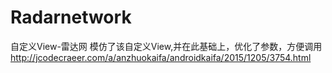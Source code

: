 # Radarnetwork
自定义View-雷达网
模仿了该自定义View,并在此基础上，优化了参数，方便调用
http://jcodecraeer.com/a/anzhuokaifa/androidkaifa/2015/1205/3754.html
